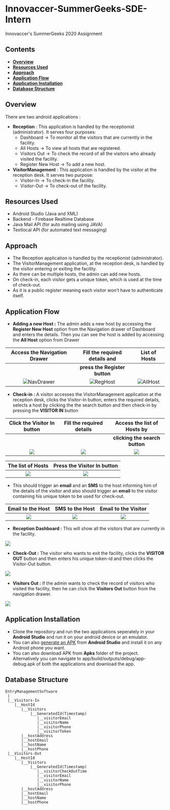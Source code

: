 # Innovaccer-SummerGeeks-SDE-Intern
Innovaccer's SummerGeeks 2020 Assignment

## Contents
* **[Overview](#overview)**    
* **[Resources Used](#resources-used)**    
* **[Approach](#approach)**    
* **[Application Flow](#application-flow)**    
* **[Application Installation](#application-installation)**    
* **[Database Structure](database-structure)**   

## Overview
There are two android applications :
* **Reception** : This application is handled by the receptionist (administrator). It serves four purposes:     
    * Dashboard -> To monitor all the visitors that are currently in the facility.   
    * All Hosts -> To view all hosts that are registered.
    * Visitors Out -> To check the record of all the visitors who already visited the facility.
    * Register New Host -> To add a new host.
* **VisitorManagement** : This application is handled by the visitor at the reception desk. It serves two purpose:
    * Visitor-In -> To check-in the facility.
    * Visitor-Out -> To check-out of the facility.
    
## Resources Used
* Android Studio (Java and XML)
* Backend - Firebase Realtime Database
* Java Mail API (for auto mailing using JAVA)
* Textlocal API (for automated text messaging)

## Approach
* The Reception application is handled by the receptionist (administrator).
* The VisitorManagement application, at the reception desk, is handled by the visitor entering or exiting the facility.
* As there can be multiple hosts, the admin can add new hosts.
* On check-in, each visitor gets a unique token, which is used at the time of check-out.
* As it is a public register meaning each visitor won't have to authenticate itself.

## Application Flow

* **Adding a new Host :** The admin adds a new host by accessing the **Register New Host** option from the Navigation drawer of Dashboard    
  and enters the details. Then you can see the host is added by accessing the **All Host** option from Drawer

Access the Navigation Drawer     |  Fill the required details and  | List of Hosts
:-------------------------------------:|:---------------------------------:|:----------------------------------:
| |**press the Register button** | | 
 ![NavDrawer](Screenshots/Reception_Screenshots/Screenshot_navigationdrawer_reception.png)  |   ![RegHost](Screenshots/Reception_Screenshots/Screenshot_register_new_host.png) |  ![AllHost](Screenshots/Reception_Screenshots/Screenshot_register_new_host.png)
 
 * **Check-in :** A visitor accesses the VisitorManagement application at the reception desk, clicks the Visitor-In button, enters the required details, selects a host by clicking the the search button and then check-in by pressing the **VISITOR IN** button
 
 
 Click the Visitor In button     |  Fill the required details| Access the list of Hosts by 
 |:-------------------------------------:|:---------------------------------:|:----------------------------------:|
| | | **clicking the search button** |   
 |![](Screenshots/VisitorMangment_Screenshots/Screenshot_mainActivity_vstmnger.png)  |   ![](Screenshots/VisitorMangment_Screenshots/Screenshot_VisitorIn1.png) |  ![](Screenshots/VisitorMangment_Screenshots/Screenshot_VisitorIn2.png)|
 
The list of Hosts    | Press the Visitor In button | 
 |:-------------------------------------:|:---------------------------------:|
 | ![](Screenshots/VisitorMangment_Screenshots/Screenshot_20191128-191324_VisitorManagement.png)  |   ![](Screenshots/VisitorMangment_Screenshots/Screenshot_20191128-VisitorIn_filled.png) |
 
 * This should trigger an **email** and an **SMS** to the host informing him of the details of the visitor and also should trigger an **email** to the visitor containing his unique token to be used for check-out.
 
Email to the Host     |  SMS to the Host  | Email to the Visitor
:-------------------------------------:|:---------------------------------:|:----------------------------------:
 ![](Screenshots/VisitorMangment_Screenshots/Screenshot_sample_mail_toHost.png)  |   ![](Screenshots/VisitorMangment_Screenshots/Screenshot_sample_sms_toHost.png) |  ![](Screenshots/VisitorMangment_Screenshots/Screenshot_sample_mail_toVisitor.png)
 
 * **Reception Dashboard :** This will show all the visitors that are currently in the facility.  
     
 ![](Screenshots/Reception_Screenshots/Screenshot_Dashboard.png)
 
 * **Check-Out :** The visitor who wants to exit the facility, clicks the **VISITOR OUT** button and then enters his unique token-id and then clicks the Visitor-Out button.     
     
 ![](Screenshots/VisitorMangment_Screenshots/Screenshot_Visitor_Out.png)
 
 * **Visitors Out :** If the admin wants to check the record of visitors who visited the facility, then he can click the **Visitors Out** button from the navigation drawer.    
      
![](Screenshots/Reception_Screenshots/Screenshot_Reception_Visitor_Out.png)

 ## Application Installation
* Clone the repository and run the two applications seperately in your <b>Android Studio</b> and run it on your android device or an emulator.
* You can also [generate an APK](https://stackoverflow.com/questions/16709848/build-unsigned-apk-file-with-android-studio) from <b>Android Studio</b> and install it on any Android phone you want.
* You can also download APK from **Apks** folder of the project. Alternatively you can navigate to app/build/outputs/debug/app-debug.apk of both the applications and download the app.
   
## Database Structure
```
EntryManagementSoftware 
 |
 |__Visitors-In
    |__HostId
       |__Visitors
           |__GeneratedId(Timestamp)
              |__visitorEmail
              |__visitorName
              |__visitorPhone
              |__visitorToken
       |__hostAddress
       |__hostEmail
       |__hostName
       |__hostPhone
 |__Visitors-Out
    |__HostId
       |__Visitors
           |__GeneratedId(Timestamp)
              |__visitorCheckOutTime
              |__visitorEmail
              |__visitorName
              |__visitorPhone
       |__hostAddress
       |__hostEmail
       |__hostName
       |__hostPhone
 ```

 
